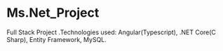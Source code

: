 # Ms.Net_Project
Full Stack Project .Technologies used: Angular(Typescript), .NET Core(C Sharp), Entity Framework, MySQL.
